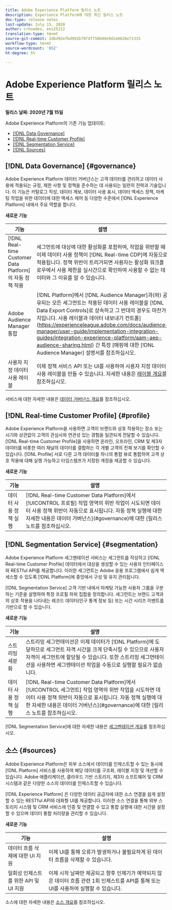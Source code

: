 ```yaml
---
title: Adobe Experience Platform 릴리스 노트
description: Experience Platform에 대한 최신 릴리스 노트
doc-type: release notes
last-update: July 15, 2020
author: crhoades, ens25212
translation-type: tm+mt
source-git-commit: 2dbd92efbd992b70f4f750b09e9d2e0626e71315
workflow-type: tm+mt
source-wordcount: '652'
ht-degree: 5%

---
```



# Adobe Experience Platform 릴리스 노트

**릴리스 날짜: 2020년 7월 15일**

Adobe Experience Platform의 기존 기능 업데이트:

- [[!DNL Data Governance]](#governance)
- [[!DNL Real-time Customer Profile]](#profile)
- [[!DNL Segmentation Service]](#segmentation)
- [[!DNL Sources]](#sources)

## [!DNL Data Governance] {#governance}

Adobe Experience Platform 데이터 거버넌스는 고객 데이터를 관리하고 데이터 사용에 적용되는 규정, 제한 사항 및 정책을 준수하는 데 사용되는 일련의 전략과 기술입니다. 이 기능은 카탈로그 작성, 데이터 계보, 데이터 사용 표시, 데이터 액세스 정책, 마케팅 작업을 위한 데이터에 대한 액세스 제어 등 다양한 수준에서 [!DNL Experience Platform] 내에서 주요 역할을 합니다.

**새로운 기능**

| 기능 | 설명 |
| -----------| ---------- |
| [!DNL Real-time Customer Data Platform]의 자동 정책 적용 | 세그먼트에 대상에 대한 활성화를 포함하여, 작업을 위반할 때 이제 데이터 사용 정책이 [!DNL Real-time CDP]에 자동으로 적용됩니다. 정책 위반이 트리거되면 사용자는 활성화 워크플로우에서 사용 제한을 실시간으로 확인하여 사용할 수 없는 데이터와 그 이유를 알 수 있습니다. |
| Adobe Audience Manager 통합 | [!DNL Platform]에서 [!DNL Audience Manager]과(와) 공유되는 모든 세그먼트는 적용된 데이터 사용 레이블을 [!DNL Data Export Controls]로 상속하고 그 반대의 경우도 마찬가지입니다. 사용 레이블과 데이터 내보내기 컨트롤](https://experienceleague.adobe.com/docs/audience-manager/user-guide/implementation-integration-guides/integration-experience-platform/aam-aep-audience-sharing.html) 간 특정 [매핑에 대한 [!DNL Audience Manager] 설명서를 참조하십시오. |
| 사용자 지정 데이터 사용 레이블 | 이제 정책 서비스 API 또는 UI를 사용하여 사용자 지정 데이터 사용 레이블을 만들 수 있습니다. 자세한 내용은 [레이블 개요](../../data-governance/labels/overview.md)를 참조하십시오. |

서비스에 대한 자세한 내용은 [데이터 거버넌스 개요](../../data-governance/home.md)를 참조하십시오.

## [!DNL Real-time Customer Profile] {#profile}

Adobe Experience Platform을 사용하면 고객이 브랜드와 상호 작용하는 장소 또는 시기와 상관없이 고객의 관심사와 연관성 있는 경험을 일관되게 전달할 수 있습니다. [!DNL Real-time Customer Profile]을 사용하면 온라인, 오프라인, CRM 및 제3자 데이터를 비롯한 여러 채널의 데이터를 결합하는 각 개별 고객의 전체 보기를 확인할 수 있습니다. [!DNL Profile] 서로 다른 고객 데이터를 하나의 통합 뷰로 통합하여 고객 상호 작용에 대해 실행 가능하고 타임스탬프가 지정된 계정을 제공할 수 있습니다.

**새로운 기능**

| 기능 | 설명 |
| ------- | ----------- |
| 데이터 사용 정책 실행 | [!DNL Real-time Customer Data Platform]에서 [!UICONTROL 프로필] 작업 영역의 위반 작업이 시도되면 데이터 사용 정책 위반이 자동으로 표시됩니다. 자동 정책 실행에 대한 자세한 내용은 데이터 거버넌스](#governance)에 대한 [릴리스 노트를 참조하십시오. |

## [!DNL Segmentation Service] {#segmentation}

Adobe Experience Platform 세그멘테이션 서비스는 세그먼트를 작성하고 [!DNL Real-time Customer Profile] 데이터에서 대상을 생성할 수 있는 사용자 인터페이스와 RESTful API를 제공합니다. 이러한 세그먼트는 Adobe 응용 프로그램에서 쉽게 액세스할 수 있도록 [!DNL Platform]에 중앙에서 구성 및 유지 관리됩니다.

[!DNL Segmentation Service] 고객 기반 내에서 마케팅 가능한 사용자 그룹을 구분하는 기준을 설명하여 특정 프로필 하위 집합을 정의합니다. 세그먼트는 브랜드 고객과의 상호 작용을 나타내는 레코드 데이터(인구 통계 정보 등) 또는 시간 시리즈 이벤트를 기반으로 할 수 있습니다.

**새로운 기능**

| 기능 | 설명 |
| ------- | ----------- |
| 스트리밍 세분화 | 스트리밍 세그먼테이션은 이제 데이터가 [!DNL Platform]에 도달하므로 세그먼트 자격 시간을 크게 단축시킬 수 있으므로 사용자 자격이 세그먼트에 할당될 수 있습니다. 또한 스트리밍 세그먼테이션을 사용하면 세그멘테이션 작업을 수동으로 실행할 필요가 없습니다. |
| 데이터 사용 정책 실행 | [!DNL Real-time Customer Data Platform]에서 [!UICONTROL 세그먼트] 작업 영역의 위반 작업을 시도하면 데이터 사용 정책 위반이 자동으로 표시됩니다. 자동 정책 실행에 대한 자세한 내용은 데이터 거버넌스](#governance)에 대한 [릴리스 노트를 참조하십시오. |

[!DNL Segmentation Service]에 대한 자세한 내용은 [세그멘테이션 개요](../../segmentation/home.md)를 참조하십시오.

## 소스 {#sources}

Adobe Experience Platform은 외부 소스에서 데이터를 인제스트할 수 있는 동시에 [!DNL Platform] 서비스를 사용하여 해당 데이터를 구조화, 레이블 지정 및 개선할 수 있습니다. Adobe 애플리케이션, 클라우드 기반 스토리지, 제3자 소프트웨어 및 CRM 시스템과 같은 다양한 소스의 데이터를 인제스트할 수 있습니다.

[!DNL Experience Platform] 은 다양한 데이터 공급자에 대한 소스 연결을 쉽게 설정할 수 있는 RESTful API와 대화형 UI를 제공합니다. 이러한 소스 연결을 통해 외부 스토리지 시스템 및 CRM 서비스에 인증 및 연결할 수 있고 통합 실행에 대한 시간을 설정할 수 있으며 데이터 통합 처리량을 관리할 수 있습니다.

**새로운 기능**

| 기능 | 설명 |
| ------- | ----------- |
| 데이터 흐름 삭제에 대한 UI 지원 | 이제 UI를 통해 오류가 발생하거나 불필요하게 된 데이터 흐름을 삭제할 수 있습니다. |
| 일회성 인제스트를 위한 API 및 UI 지원 | 이제 시작 날짜만 제공되고 향후 인제기가 예약되지 않은 데이터 흐름 관련 1회 인제스트를 API를 통해 또는 UI를 사용하여 실행할 수 있습니다. |

소스에 대한 자세한 내용은 [소스 개요](../../sources/home.md)를 참조하십시오.
